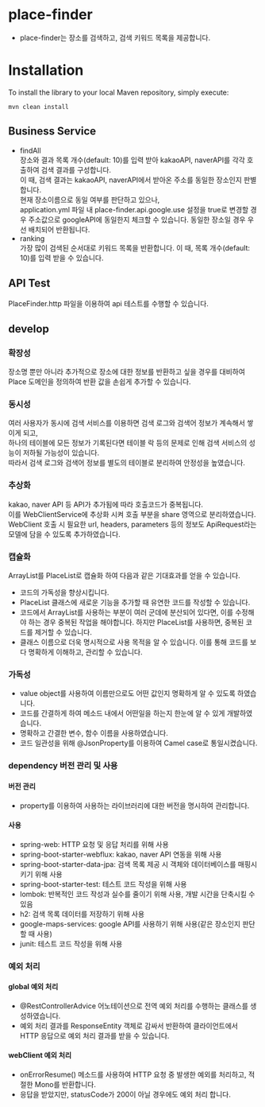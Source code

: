 # place-finder

- place-finder는 장소를 검색하고, 검색 키워드 목록을 제공합니다.

# Installation

To install the library to your local Maven repository, simply execute:

```shell
mvn clean install
```

## Business Service
- findAll \
장소와 결과 목록 개수(default: 10)를 입력 받아 kakaoAPI, naverAPI를 각각 호출하여 검색 결과를 구성합니다. \
이 때, 검색 결과는 kakaoAPI, naverAPI에서 받아온 주소를 동일한 장소인지 판별합니다. \
현재 장소이름으로 동일 여부를 판단하고 있으나, \
application.yml 파일 내 place-finder.api.google.use 설정을 true로 변경할 경우 주소값으로 googleAPI에 동일한지 체크할 수 있습니다.
동일한 장소일 경우 우선 배치되어 반환됩니다.
- ranking \
가장 많이 검색된 순서대로 키워드 목록을 반환합니다. 이 때, 목록 개수(default: 10)를 입력 받을 수 있습니다.

## API Test
PlaceFinder.http 파일을 이용하여 api 테스트를 수행할 수 있습니다.

## develop
### 확장성
장소명 뿐만 아니라 추가적으로 장소에 대한 정보를 반환하고 싶을 경우를 대비하여 Place 도메인을 정의하여 반환 값을 손쉽게 추가할 수 있습니다.

### 동시성
여러 사용자가 동시에 검색 서비스를 이용하면 검색 로그와 검색어 정보가 계속해서 쌓이게 되고, \
하나의 테이블에 모든 정보가 기록된다면 테이블 락 등의 문제로 인해 검색 서비스의 성능이 저하될 가능성이 있습니다. \
따라서 검색 로그와 검색어 정보를 별도의 테이블로 분리하여 안정성을 높였습니다.

### 추상화
kakao, naver API 등 API가 추가됨에 따라 호출코드가 중복됩니다. \
이를 WebClientService에 추상화 시켜 호출 부분을 share 영역으로 분리하였습니다. \
WebClient 호출 시 필요한 url, headers, parameters 등의 정보도 ApiRequest라는 모델에 담을 수 있도록 추가하였습니다.

### 캡슐화
ArrayList<Place>를 PlaceList로 캡슐화 하여 다음과 같은 기대효과를 얻을 수 있습니다.
- 코드의 가독성을 향상시킵니다.
- PlaceList 클래스에 새로운 기능을 추가할 때 유연한 코드를 작성할 수 있습니다.
- 코드에서 ArrayList<Place>를 사용하는 부분이 여러 군데에 분산되어 있다면, 이를 수정해야 하는 경우 중복된 작업을 해야합니다. 하지만 PlaceList를 사용하면, 중복된 코드를 제거할 수 있습니다.
- 클래스 이름으로 더욱 명시적으로 사용 목적을 알 수 있습니다. 이를 통해 코드를 보다 명확하게 이해하고, 관리할 수 있습니다.

### 가독성
- value object를 사용하여 이름만으로도 어떤 값인지 명확하게 알 수 있도록 하였습니다.
- 코드를 간결하게 하여 메소드 내에서 어떤일을 하는지 한눈에 알 수 있게 개발하였습니다.
- 명확하고 간결한 변수, 함수 이름을 사용하였습니다.
- 코드 일관성을 위해 @JsonProperty를 이용하여 Camel case로 통일시켰습니다.

### dependency 버전 관리 및 사용
#### 버전 관리
- property를 이용하여 사용하는 라이브러리에 대한 버전을 명시하여 관리합니다.
#### 사용
- spring-web: HTTP 요청 및 응답 처리를 위해 사용
- spring-boot-starter-webflux: kakao, naver API 연동을 위해 사용
- spring-boot-starter-data-jpa: 검색 목록 제공 시 객체와 데이터베이스를 매핑시키기 위해 사용
- spring-boot-starter-test: 테스트 코드 작성을 위해 사용
- lombok: 반복적인 코드 작성과 실수를 줄이기 위해 사용, 개발 시간을 단축시킬 수 있음
- h2: 검색 목록 데이터를 저장하기 위해 사용
- google-maps-services: google API를 사용하기 위해 사용(같은 장소인지 판단할 때 사용)
- junit: 테스트 코드 작성을 위해 사용

### 예외 처리
#### global 예외 처리
- @RestControllerAdvice 어노테이션으로 전역 예외 처리를 수행하는 클래스를 생성하였습니다.
- 예외 처리 결과를 ResponseEntity 객체로 감싸서 반환하여 클라이언트에서 HTTP 응답으로 예외 처리 결과를 받을 수 있습니다.

#### webClient 예외 처리
- onErrorResume() 메소드를 사용하여 HTTP 요청 중 발생한 예외를 처리하고, 적절한 Mono를 반환합니다.
- 응답을 받았지만, statusCode가 200이 아닐 경우에도 예외 처리 합니다.


